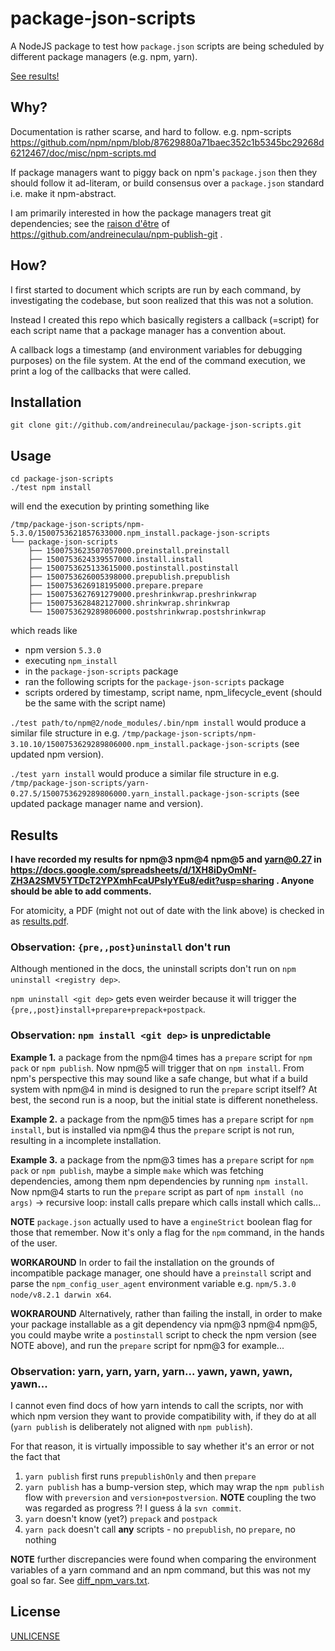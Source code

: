 # package-json-scripts

A NodeJS package to test how `package.json` scripts are being scheduled by
different package managers (e.g. npm, yarn).

[See results!](#results)


## Why?

Documentation is rather scarse, and hard to follow.
e.g. npm-scripts https://github.com/npm/npm/blob/87629880a71baec352c1b5345bc29268d6212467/doc/misc/npm-scripts.md

If package managers want to piggy back on npm's `package.json` then they should follow it ad-literam,
or build consensus over a `package.json` standard i.e. make it npm-abstract.

I am primarily interested in how the package managers treat git dependencies;
see the [raison d'être](https://github.com/andreineculau/npm-publish-git#raison-dêtre)
of https://github.com/andreineculau/npm-publish-git .


## How?

I first started to document which scripts are run by each command,
by investigating the codebase, but soon realized that this was not a solution.

Instead I created this repo which basically registers a callback (=script) for each script name
that a package manager has a convention about.

A callback logs a timestamp (and environment variables for debugging purposes) on the file system.
At the end of the command execution, we print a log of the callbacks that were called.


## Installation

```shell
git clone git://github.com/andreineculau/package-json-scripts.git
```


## Usage

```shell
cd package-json-scripts
./test npm install
```

will end the execution by printing something like

```
/tmp/package-json-scripts/npm-5.3.0/1500753621857633000.npm_install.package-json-scripts
└── package-json-scripts
    ├── 1500753623507057000.preinstall.preinstall
    ├── 1500753624339557000.install.install
    ├── 1500753625133615000.postinstall.postinstall
    ├── 1500753626005398000.prepublish.prepublish
    ├── 1500753626918195000.prepare.prepare
    ├── 1500753627691279000.preshrinkwrap.preshrinkwrap
    ├── 1500753628482127000.shrinkwrap.shrinkwrap
    └── 1500753629289806000.postshrinkwrap.postshrinkwrap
```

which reads like

- npm version `5.3.0`
- executing `npm_install`
- in the `package-json-scripts` package
- ran the following scripts for the `package-json-scripts` package
- scripts ordered by timestamp, script name, npm_lifecycle_event (should be the same with the script name)

`./test path/to/npm@2/node_modules/.bin/npm install` would produce a similar file structure in
e.g. `/tmp/package-json-scripts/npm-3.10.10/1500753629289806000.npm_install.package-json-scripts`
(see updated npm version).

`./test yarn install` would produce a similar file structure in
e.g. `/tmp/package-json-scripts/yarn-0.27.5/1500753629289806000.yarn_install.package-json-scripts`
(see updated package manager name and version).


## Results

**I have recorded my results for npm@3 npm@4 npm@5 and yarn@0.27 in
https://docs.google.com/spreadsheets/d/1XH8iDyOmNf-ZH3A2SMV5YTDcT2YPXmhFcaUPsIyYEu8/edit?usp=sharing .
Anyone should be able to add comments.**

For atomicity, a PDF (might not out of date with the link above) is checked in as [results.pdf](results.pdf).


### Observation: `{pre,,post}uninstall` don't run

Although mentioned in the docs, the uninstall scripts don't run on `npm uninstall <registry dep>`.

`npm uninstall <git dep>` gets even weirder because it will trigger the `{pre,,post}install+prepare+prepack+postpack`.


### Observation: `npm install <git dep>` is unpredictable

**Example 1.** a package from the npm@4 times has a `prepare` script for `npm pack` or `npm publish`.
Now npm@5 will trigger that on `npm install`. From npm's perspective this may sound like a safe change,
but what if a build system with npm@4 in mind is designed to run the `prepare` script itself?
At best, the second run is a noop, but the initial state is different nonetheless.

**Example 2.** a package from the npm@5 times has a `prepare` script for `npm install`, but is installed
via npm@4 thus the `prepare` script is not run, resulting in a incomplete installation.

**Example 3.** a package from the npm@3 times has a `prepare` script for `npm pack` or `npm publish`,
maybe a simple `make` which was fetching dependencies, among them npm dependencies by running `npm install`.
Now npm@4 starts to run the `prepare` script as part of `npm install (no args)` -> recursive loop:
install calls prepare which calls install which calls...

**NOTE** `package.json` actually used to have a `engineStrict` boolean flag for those that remember.
Now it's only a flag for the `npm` command, in the hands of the user.

**WORKAROUND** In order to fail the installation on the grounds of incompatible package manager,
one should have a `preinstall` script and parse the `npm_config_user_agent` environment variable
e.g. `npm/5.3.0 node/v8.2.1 darwin x64`.

**WOKRAROUND** Alternatively, rather than failing the install,
in order to make your package installable as a git dependency via npm@3 npm@4 npm@5,
you could maybe write a `postinstall` script to check the npm version (see NOTE above),
and run the `prepare` script for npm@3 for example...


### Observation: yarn, yarn, yarn, yarn... yawn, yawn, yawn, yawn...

I cannot even find docs of how yarn intends to call the scripts,
nor with which npm version they want to provide compatibility with, if they do at all
(`yarn publish` is deliberately not aligned with `npm publish`).

For that reason, it is virtually impossible to say whether it's an error or not
the fact that

1. `yarn publish` first runs `prepublishOnly` and then `prepare`
1. `yarn publish` has a bump-version step,
   which may wrap the `npm publish` flow with `preversion` and `version+postversion`.
   **NOTE** coupling the two was regarded as progress ?! I guess á la `svn commit`.
1. `yarn` doesn't know (yet?) `prepack` and `postpack`
1. `yarn pack` doesn't call **any** scripts - no `prepublish`, no `prepare`, no nothing

**NOTE** further discrepancies were found when comparing the environment variables of a
yarn command and an npm command, but this was not my goal so far. See [diff_npm_vars.txt](diff_npm_vars.txt).


## License

[UNLICENSE](UNLICENSE)

